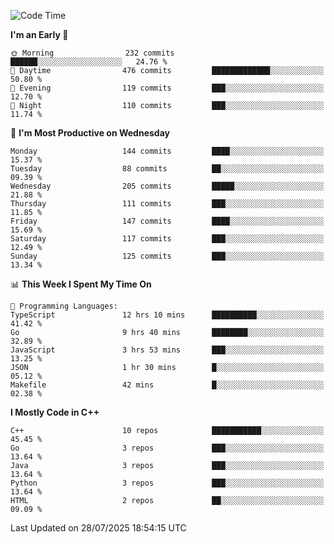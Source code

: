 <!--START_SECTION:waka-->
![Code Time](http://img.shields.io/badge/Code%20Time-476%20hrs%2026%20mins-blue)

**I'm an Early 🐤** 

```text
🌞 Morning                232 commits         ██████░░░░░░░░░░░░░░░░░░░   24.76 % 
🌆 Daytime                476 commits         █████████████░░░░░░░░░░░░   50.80 % 
🌃 Evening                119 commits         ███░░░░░░░░░░░░░░░░░░░░░░   12.70 % 
🌙 Night                  110 commits         ███░░░░░░░░░░░░░░░░░░░░░░   11.74 % 
```
📅 **I'm Most Productive on Wednesday** 

```text
Monday                   144 commits         ████░░░░░░░░░░░░░░░░░░░░░   15.37 % 
Tuesday                  88 commits          ██░░░░░░░░░░░░░░░░░░░░░░░   09.39 % 
Wednesday                205 commits         █████░░░░░░░░░░░░░░░░░░░░   21.88 % 
Thursday                 111 commits         ███░░░░░░░░░░░░░░░░░░░░░░   11.85 % 
Friday                   147 commits         ████░░░░░░░░░░░░░░░░░░░░░   15.69 % 
Saturday                 117 commits         ███░░░░░░░░░░░░░░░░░░░░░░   12.49 % 
Sunday                   125 commits         ███░░░░░░░░░░░░░░░░░░░░░░   13.34 % 
```


📊 **This Week I Spent My Time On** 

```text
💬 Programming Languages: 
TypeScript               12 hrs 10 mins      ██████████░░░░░░░░░░░░░░░   41.42 % 
Go                       9 hrs 40 mins       ████████░░░░░░░░░░░░░░░░░   32.89 % 
JavaScript               3 hrs 53 mins       ███░░░░░░░░░░░░░░░░░░░░░░   13.25 % 
JSON                     1 hr 30 mins        █░░░░░░░░░░░░░░░░░░░░░░░░   05.12 % 
Makefile                 42 mins             █░░░░░░░░░░░░░░░░░░░░░░░░   02.38 % 
```

**I Mostly Code in C++** 

```text
C++                      10 repos            ███████████░░░░░░░░░░░░░░   45.45 % 
Go                       3 repos             ███░░░░░░░░░░░░░░░░░░░░░░   13.64 % 
Java                     3 repos             ███░░░░░░░░░░░░░░░░░░░░░░   13.64 % 
Python                   3 repos             ███░░░░░░░░░░░░░░░░░░░░░░   13.64 % 
HTML                     2 repos             ██░░░░░░░░░░░░░░░░░░░░░░░   09.09 % 
```




 Last Updated on 28/07/2025 18:54:15 UTC
<!--END_SECTION:waka-->
